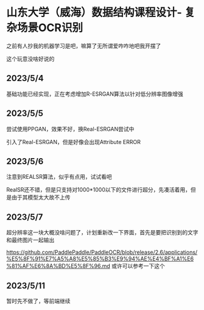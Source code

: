 # 山东大学（威海）数据结构课程设计- 复杂场景OCR识别

之前有人抄我的机器学习是吧，嘛算了无所谓爱咋咋地吧我开摆了

这个玩意没啥好说的

## 2023/5/4

基础功能已经实现，正在考虑增加R-ESRGAN算法以针对低分辨率图像增强

## 2023/5/5

尝试使用PPGAN，效果不好，换Real-ESRGAN尝试中

引入了Real-ESRGAN，但是好像会出现Attribute ERROR

## 2023/5/6

注意到REALSR算法，似乎有点用，试试看吧

RealSR还不错，但是只支持对1000*1000以下的文件进行超分，先凑活着用，但是由于其模型太大故不上传

## 2023/5/7

超分辨率这一块大概没啥问题了，计划重新改一下界面，首先是要把识别到的文字和最终图片一起输出

https://github.com/PaddlePaddle/PaddleOCR/blob/release/2.6/applications/%E5%8F%91%E7%A5%A8%E5%85%B3%E9%94%AE%E4%BF%A1%E6%81%AF%E6%8A%BD%E5%8F%96.md 或许可以参考一下这个

 ## 2023/5/11
 
 暂时先不做了，等前端继续
